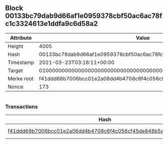 ## Block 00133bc79dab9d66af1e0959378cbf50ac6ac78fc1c3324613e1ddfa9c6d58a2

Attribute | Value
--- | ---
Height | 4005
Hash | 00133bc79dab9d66af1e0959378cbf50ac6ac78fc1c3324613e1ddfa9c6d58a2
Timestamp | 2021-03-23T03:16:11+00:00
Target | 0100000000000000000000000000000000000000000000000000000000000000
Merke root | f41ddd68b7006bcc01e2a06dd4b4708c6f4c056cf45de848b5a7aa2fcc831b4a
Nonce | 173

```

```

### Transactions

Hash | Amount
--- | ---
[f41ddd68b7006bcc01e2a06dd4b4708c6f4c056cf45de848b5a7aa2fcc831b4a](f41ddd68b7006bcc01e2a06dd4b4708c6f4c056cf45de848b5a7aa2fcc831b4a.md) | 10.00000000 SKEPTI 
